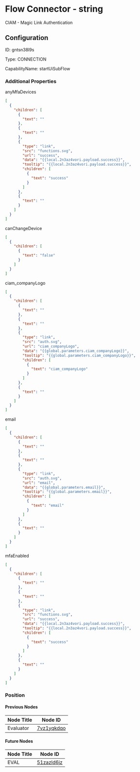 # Flow Connector - string 
CIAM - Magic Link Authentication
## Configuration
ID:  gntsn38l9s

Type: CONNECTION 

CapabilityName: startUiSubFlow






### Additional Properties
anyMfaDevices
```json 
[
  {
    "children": [
      {
        "text": ""
      },
      {
        "text": ""
      },
      {
        "type": "link",
        "src": "functions.svg",
        "url": "success",
        "data": "{{local.2n3az4vori.payload.success}}",
        "tooltip": "{{local.2n3az4vori.payload.success}}",
        "children": [
          {
            "text": "success"
          }
        ]
      },
      {
        "text": ""
      }
    ]
  }
]
```


canChangeDevice
```json 
[
  {
    "children": [
      {
        "text": "false"
      }
    ]
  }
]
```


ciam_companyLogo
```json 
[
  {
    "children": [
      {
        "text": ""
      },
      {
        "text": ""
      },
      {
        "type": "link",
        "src": "auth.svg",
        "url": "ciam_companyLogo",
        "data": "{{global.parameters.ciam_companyLogo}}",
        "tooltip": "{{global.parameters.ciam_companyLogo}}",
        "children": [
          {
            "text": "ciam_companyLogo"
          }
        ]
      },
      {
        "text": ""
      }
    ]
  }
]
```


email
```json 
[
  {
    "children": [
      {
        "text": ""
      },
      {
        "text": ""
      },
      {
        "type": "link",
        "src": "auth.svg",
        "url": "email",
        "data": "{{global.parameters.email}}",
        "tooltip": "{{global.parameters.email}}",
        "children": [
          {
            "text": "email"
          }
        ]
      },
      {
        "text": ""
      }
    ]
  }
]
```


mfaEnabled
```json 
[
  {
    "children": [
      {
        "text": ""
      },
      {
        "text": ""
      },
      {
        "type": "link",
        "src": "functions.svg",
        "url": "success",
        "data": "{{local.2n3az4vori.payload.success}}",
        "tooltip": "{{local.2n3az4vori.payload.success}}",
        "children": [
          {
            "text": "success"
          }
        ]
      },
      {
        "text": ""
      }
    ]
  }
]
```





### Position

#### Previous Nodes
| Node Title | Node ID |
| :------------- | ------------ |
| Evaluator | [7vz1yqkdqo](./7vz1yqkdqo.md) | 
 
 #### Future Nodes
| Node Title | Node ID |
| :------------- | ------------ |
| EVAL |[51zazld6jz](./51zazld6jz.md) | 